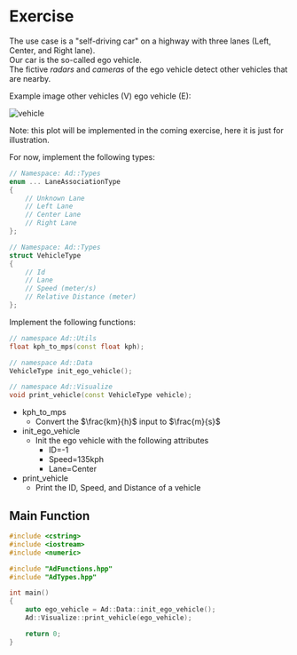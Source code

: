 # Exercise

The use case is a "self-driving car" on a highway with three lanes (Left, Center, and Right lane).  
Our car is the so-called ego vehicle.  
The fictive *radars* and *cameras* of the ego vehicle detect other vehicles that are nearby.  

Example image other vehicles (V) ego vehicle (E):

![vehicle](../../media/vehicle.png)

Note: this plot will be implemented in the coming exercise, here it is just for illustration.

For now, implement the following types:

```cpp
// Namespace: Ad::Types
enum ... LaneAssociationType
{
    // Unknown Lane
    // Left Lane
    // Center Lane
    // Right Lane
};

// Namespace: Ad::Types
struct VehicleType
{
    // Id
    // Lane
    // Speed (meter/s)
    // Relative Distance (meter)
};
```

Implement the following functions:

```cpp
// namespace Ad::Utils
float kph_to_mps(const float kph);

// namespace Ad::Data
VehicleType init_ego_vehicle();

// namespace Ad::Visualize
void print_vehicle(const VehicleType vehicle);
```

- kph_to_mps
  - Convert the $\frac{km}{h}$ input to $\frac{m}{s}$
- init_ego_vehicle
  - Init the ego vehicle with the following attributes
    - ID=-1
    - Speed=135kph
    - Lane=Center
- print_vehicle
  - Print the ID, Speed, and Distance of a vehicle

## Main Function

```cpp
#include <cstring>
#include <iostream>
#include <numeric>

#include "AdFunctions.hpp"
#include "AdTypes.hpp"

int main()
{
    auto ego_vehicle = Ad::Data::init_ego_vehicle();
    Ad::Visualize::print_vehicle(ego_vehicle);

    return 0;
}
```
